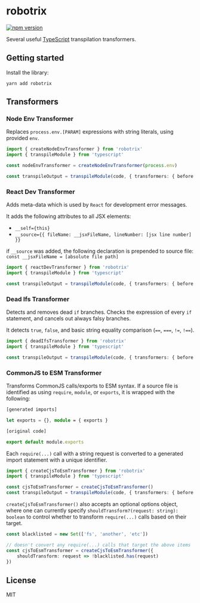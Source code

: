 # robotrix
[![npm version](https://badge.fury.io/js/robotrix.svg)](https://www.npmjs.com/package/robotrix)

Several useful [TypeScript](https://www.typescriptlang.org/) transpilation transformers.

## Getting started

Install the library:
```
yarn add robotrix
```

## Transformers

### Node Env Transformer

Replaces `process.env.[PARAM]` expressions with string literals, using provided `env`.

```ts
import { createNodeEnvTransformer } from 'robotrix'
import { transpileModule } from 'typescript'

const nodeEnvTransformer = createNodeEnvTransformer(process.env)

const transpileOutput = transpileModule(code, { transformers: { before: [nodeEnvTransformer] } })
```

### React Dev Transformer

Adds meta-data which is used by `React` for development error messages.

It adds the following attributes to all JSX elements:
- `__self={this}`
- `__source={{ fileName: __jsxFileName, lineNumber: [jsx line number] }}`

if `__source` was added, the following declaration is prepended to source file: `const __jsxFileName = [absolute file path]`

```ts
import { reactDevTransformer } from 'robotrix'
import { transpileModule } from 'typescript'

const transpileOutput = transpileModule(code, { transformers: { before: [reactDevTransformer] } })
```

### Dead Ifs Transformer

Detects and removes dead `if` branches. Checks the expression of every `if` statement, and cancels out always falsy branches.

It detects `true`, `false`, and basic string equality comparison (`==`, `===`, `!=`, `!==`).

```ts
import { deadIfsTransformer } from 'robotrix'
import { transpileModule } from 'typescript'

const transpileOutput = transpileModule(code, { transformers: { before: [deadIfsTransformer] } })
```

### CommonJS to ESM Transformer

Transforms CommonJS calls/exports to ESM syntax.
If a source file is identified as using `require`, `module`, or `exports`, it is wrapped with the following:

```ts
[generated imports]

let exports = {}, module = { exports }

[original code]

export default module.exports
```

Each `require(...)` call with a string request is converted to a generated import statement with a unique identifier.

```ts
import { createCjsToEsmTransformer } from 'robotrix'
import { transpileModule } from 'typescript'

const cjsToEsmTransformer = createCjsToEsmTransformer()
const transpileOutput = transpileModule(code, { transformers: { before: [cjsToEsmTransformer] } })
```

`createCjsToEsmTransformer()` also accepts an optional options object, where one can currently specify
`shouldTransform?(request: string): boolean` to control whether to transform `require(...)` calls
based on their target.

```ts
const blacklisted = new Set(['fs', 'another', 'etc'])

// doesn't convert any require(...) calls that target the above items  
const cjsToEsmTransformer = createCjsToEsmTransformer({
    shouldTransform: request => !blacklisted.has(request)
})
```

## License

MIT
